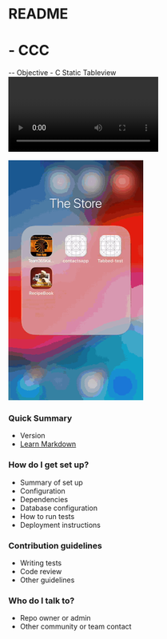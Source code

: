 # README #
#  - CCC
-- Objective - C Static Tableview 
<br>
![Demo](video.mp4)

![Farmers Market Finder Demo](video.gif)

### Quick Summary

* Version
* [Learn Markdown](https://bitbucket.org/tutorials/markdowndemo)

### How do I get set up? ###

* Summary of set up
* Configuration
* Dependencies
* Database configuration
* How to run tests
* Deployment instructions

### Contribution guidelines ###

* Writing tests
* Code review
* Other guidelines

### Who do I talk to? ###

* Repo owner or admin
* Other community or team contact
